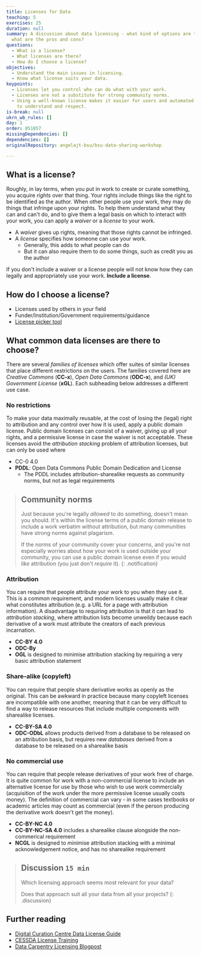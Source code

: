 ```yaml
---
title: Licenses for Data
teaching: 5
exercises: 25
duration: null
summary: A discussion about data licensing - what kind of options are there, and
  what are the pros and cons?
questions:
  - What is a license?
  - What licenses are there?
  - How do I choose a license?
objectives:
  - Understand the main issues in licensing.
  - Know what license suits your data.
keypoints:
  - Licenses let you control who can do what with your work.
  - Licenses are not a substitute for strong community norms.
  - Using a well-known license makes it easier for users and automated systems
    to understand and respect.
is-break: null
ukrn_wb_rules: []
day: 1
order: 851857
missingDependencies: []
dependencies: []
originalRepository: angelajt-bsu/bsu-data-sharing-workshop

---
```

## What is a license?

Roughly, in lay terms, when you put in work to create or curate something, you acquire _rights_ over that thing. 
Your rights include things like the right to be identified as the author.
When other people use your work, they may do things that infringe upon your rights. 
To help them understand what they can and can't do, and to give them a legal basis on which to interact with your work, you can apply a _waiver_ or a _license_ to your work.

* A _waiver_ gives up rights, meaning that those rights cannot be infringed. 
* A _license_ specifies how someone can use your work. 
	* Generally, this adds to what people can do
	* But it can also require them to do some things, such as credit you as the author

If you don't include a waiver or a license people will not know how they can legally and appropriately use your work.
**Include a license**.

## How do I choose a license?

* Licenses used by others in your field
* Funder/Institution/Government requirements/guidance
* [License picker tool](http://ufal.github.io/public-license-selector/)

## What common data licenses are there to choose?

There are several _families of licenses_ which offer suites of similar licenses that place different restrictions on the users.
The families covered here are _Creative Commons_ (**CC-x**), _Open Data Commons_ (**ODC-x**), and _(UK) Government License_ (**xGL**).
Each subheading below addresses a different use case.

### No restrictions

To make your data maximally reusable, at the cost of losing the (legal) right to attribution and any control over how it is used, apply a public domain license. 
Public domain licenses can consist of a waiver, giving up all your rights, and a permissive license in case the waiver is not acceptable.
These licenses avoid the _attribution stacking_ problem of attribution licenses, but can only be used where 

* CC-0 4.0
* **PDDL**: Open Data Commons Public Domain Dedication and License
	* The PDDL includes attribution-sharealike requests as community norms, but not as legal requirements

> ## Community norms
> Just because you're legally _allowed_ to do something, doesn't mean you should.
> It's within the license terms of a public domain release to include a work verbatim without attribution, but many communities have strong norms against plagarism.
> 
> If the norms of your community cover your concerns, and you're not especially worries about how your work is used outside your community, you can use a public domain license even if you would _like_ attribution (you just don't _require_ it).
{: .notification}

### Attribution

You can require that people attribute your work to you when they use it.
This is a common requirement, and modern licenses usually make it clear what constitutes attribution (e.g. a URL for a page with attribution information).
A disadvantage to requiring attribution is that it can lead to _attribution stacking_, where attribution lists become unweildy because each derivative of a work must attribute the creators of each previous incarnation.

* **CC-BY 4.0**
* **ODC-By**
* **OGL** is designed to minimise attribution stacking by requiring a very basic attribution statement

### Share-alike (copyleft)

You can require that people share derivative works as openly as the original.
This can be awkward in practice because many copyleft licenses are incompatible with one another, meaning that it can be very difficult to find a way to release resources that include multiple components with sharealike licenses.

* **CC-BY-SA 4.0**
* **ODC-ODbL** allows products derived from a database to be released on an attribution basis, but requires new _databases_ derived from a database to be released on a sharealike basis

### No commercial use

You can require that people release derivatives of your work free of charge.
It is quite common for work with a non-commercial license to include an alternative license for use by those who wish to use work commercially (acquisition of the work under the more permissive license usually costs money). 
The definition of commercial can vary - in some cases textbooks or academic articles may count as commercial (even if the person producing the derivative work doesn't get the money). 

* **CC-BY-NC 4.0**
* **CC-BY-NC-SA 4.0** includes a sharealike clause alongside the non-commerical requirement
* **NCGL** is designed to minimise attribution stacking with a minimal acknowledgement notice, and has no sharealike requirement

> ## Discussion `15 min`
> Which licensing approach seems most relevant for your data?
> 
> Does that approach suit all your data from all your projects? 
{: .discussion}

## Further reading
* [Digital Curation Centre Data License Guide](https://www.dcc.ac.uk/guidance/how-guides/license-research-data)
* [CESSDA License Training](https://www.cessda.eu/Training/Training-Resources/Library/Data-Management-Expert-Guide/6.-Archive-Publish/Publishing-with-CESSDA-archives/Licensing-your-data)
* [Data Carpentry Licensing Blogpost](https://datacarpentry.org/blog/2016/06/data-licensing)